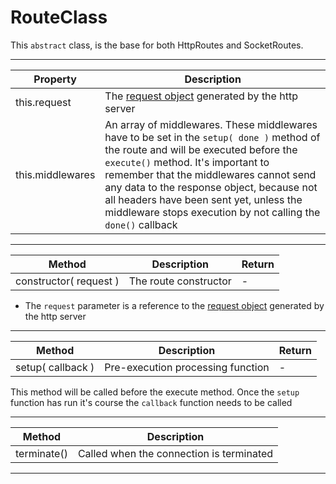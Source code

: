 # RouteClass

This `abstract` class, is the base for both HttpRoutes and SocketRoutes.

---

Property | Description
--- | ---
this.request | The [request object](https://nodejs.org/api/http.html#http_class_http_incomingmessage) generated by the http server
this.middlewares | An array of middlewares. These middlewares have to be set in the `setup( done )` method of the route and will be executed before the `execute()` method. It's important to remember that the middlewares cannot send any data to the response object, because not all headers have been sent yet, unless the middleware stops execution by not calling the `done()` callback

---

Method | Description | Return
--- | --- | ---
constructor( request ) | The route constructor | -

- The `request` parameter is a reference to the [request object](https://nodejs.org/api/http.html#http_class_http_incomingmessage) generated by the http server

---

Method | Description | Return
--- | --- | ---
setup( callback ) | Pre-execution processing function | -

This method will be called before the execute method. Once the `setup` function has run it's course the `callback` function needs to be called

---

Method | Description
--- | ---
terminate() |  Called when the connection is terminated

---
